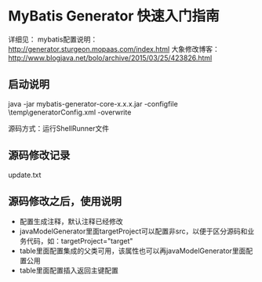 # MyBatis Generator 快速入门指南

详细见：
mybatis配置说明：http://generator.sturgeon.mopaas.com/index.html
大象修改博客：http://www.blogjava.net/bolo/archive/2015/03/25/423826.html

## 启动说明

java -jar mybatis-generator-core-x.x.x.jar -configfile \temp\generatorConfig.xml -overwrite

源码方式：运行ShellRunner文件

## 源码修改记录
update.txt

## 源码修改之后，使用说明
+ <property name="suppressAllComments" value="false"/>配置生成注释，默认注释已经修改
+ javaModelGenerator里面targetProject可以配置非src，以便于区分源码和业务代码，如：targetProject="target"
+ table里面配置集成的父类可用<property name="rootClass" value="com.geeku.model.BaseModel"/>，该属性也可以再javaModelGenerator里面配置公用
+ table里面配置插入返回主键配置<generatedKey column="id" sqlStatement="MySql" identity="true"/>
    
